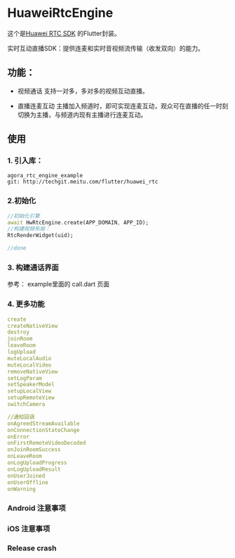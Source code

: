 # HuaweiRtcEngine

这个是[Huawei RTC SDK](https://support.huaweicloud.com/demo-rtc/rtc_03_0001.html) 的Flutter封装。

实时互动直播SDK：提供连麦和实时音视频流传输（收发双向）的能力。

## 功能：
- 视频通话 支持一对多，多对多的视频互动直播。

- 直播连麦互动 主播加入频道时，即可实现连麦互动，观众可在直播的任一时刻切换为主播，与频道内现有主播进行连麦互动。

## 使用
### 1. 引入库：
```
agora_rtc_engine_example
git: http://techgit.meitu.com/flutter/huawei_rtc
```
### 2.初始化
```dart
//初始化引擎
await HwRtcEngine.create(APP_DOMAIN, APP_ID);
//构建视频布局：
RtcRenderWidget(uid);

//done

```


### 3. 构建通话界面
参考： example里面的 call.dart 页面

### 4. 更多功能
```yaml
create
createNativeView
destroy
joinRoom
leaveRoom
logUpload
muteLocalAudio
muteLocalVideo
removeNativeView
setLogParam
setSpeakerModel
setupLocalView
setupRemoteView
switchCamera

//通知回调
onAgreedStreamAvailable
onConnectionStateChange
onError
onFirstRemoteVideoDecoded
onJoinRoomSuccess
onLeaveRoom
onLogUploadProgress
onLogUploadResult
onUserJoined
onUserOffline
onWarning

```

### Android 注意事项

### iOS 注意事项


### Release crash

